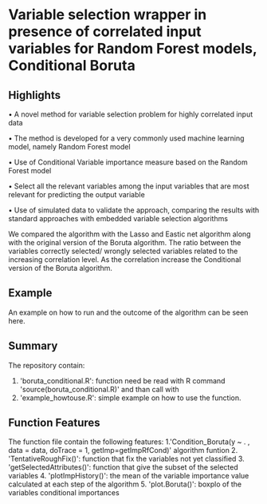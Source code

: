 # Variable selection wrapper in presence of correlated input variables for Random Forest models, Conditional Boruta
## Highlights
• A novel method for variable selection problem for highly correlated input data

• The method is developed for a very commonly used machine learning model, namely Random Forest model

• Use of Conditional Variable importance measure based on the Random Forest model

• Select all the relevant variables among the input variables that are most relevant for predicting the output variable

• Use of simulated data to validate the approach, comparing the results with standard approaches with embedded variable selection algorithms

We compared the algorithm with the Lasso and Eastic net algorithm along with the original version of the Boruta algorithm. The ratio between the variables correctly selected/ wrongly selected variables related to the increasing correlation level. As the correlation increase the Conditional version of the Boruta algorithm.


## Example 
An example on how to run and the outcome of the algorithm can be seen here.

## Summary
The repository contain:
1. 'boruta_conditional.R': function need be read with R command 'source(boruta_conditional.R)' and than call with 
2. 'example_howtouse.R': simple example on how to use the function. 

## Function Features
The function file contain the following features:
1.'Condition_Boruta(y ~ . , data = data, doTrace = 1, getImp=getImpRfCond)' algorithm funtion
2. 'TentativeRoughFix()': function that fix the variables not yet classified
3. 'getSelectedAttributes()': function that give the subset of the selected variables
4. 'plotImpHistory()': the mean of the variable importance value calculated at each step of the algorithm
5. 'plot.Boruta()': boxplo of the variables conditional importances
